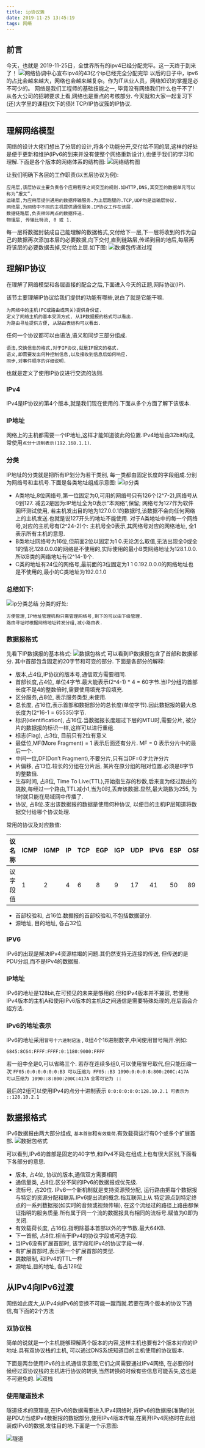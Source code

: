 ```yaml
---
title: ip协议簇
date: 2019-11-25 13:45:19
tags: 网络
---
```


## 前言

今天，也就是 2019-11-25日，全世界所有的ipv4已经分配完毕。这一天终于到来了！
![网络协调中心宣布ipv4的43亿个ip已经完全分配完毕](/img/newimg/006y8mN6gy1g9ckh60znsj30mq0rsju1.jpg)
以后的日子中，ipv6的占比会越来越大，网络也会越来越复杂。作为IT从业人员，网络知识的掌握是必不可少的。
网络是我们工程师的基础技能之一, 毕竟没有网络我们什么也干不了! 从各大公司的招聘要求上看,网络也是重点的考核部分. 今天就和大家一起复习下(还)大学里的课程(欠下的债)! TCP/IP协议簇的IP协议.

---- 
## 理解网络模型
网络的设计大佬们想出了分层的设计,将各个功能分开,交付给不同的层,这样的好处是便于更新和维护(IPv6的到来并没有使整个网络重新设计),也便于我们的学习和理解.下面是各个版本的网络体系的结构图:
![网络结构图](/img/newimg/006y8mN6gy1g9cl89028zj30i309itb2.jpg)

让我们明确下各层的工作职责(以五层协议为例):
```
应用层,该层协议主要负责各个应用程序之间交互的规则.如HTTP,DNS,其交互的数据单元可以称为”报文”.
运输层,为应用层提供通用的数据传输服务.为上层跑腿的.TCP,UDP均是运输层协议.
网络层,为网络中不同的主机提供通信服务.IP协议工作在该层.
数据链路层,负责相邻两点的数据传送.
物理层, 传输比特流, 0 或 1.
```
每一层将数据封装成自己能理解的数据格式,交付给下一层,下一层将收到的作为自己的数据再次添加本层的必要数据,向下交付,直到链路层,传递到目的地后,每层再将该层的必要数据去掉,交付给上层.如下图:
![数据包传递过程](/img/newimg/006y8mN6gy1g9cljgokpwj30hw08ugoh.jpg)


## 理解IP协议
在理解了网络模型和各层直接的配合之后,下面进入今天的正题,网际协议(IP).

该节主要理解IP协议给我们提供的功能有哪些,说白了就是它能干嘛.
```
为网络中的主机(PC或路由或网关)提供身份证.
定义了网络主机的基本交流方式, 从IP数据报的格式可以看出.
为路由寻址提供方便, 从路由表结构可以看出.
```
任何一个协议都可以由语法,语义和同步三部分组成.
```
语法,交换信息的格式,对于IP协议,就是IP报文的格式.
语义,即需要发出何种控制信息,以及接收到信息后如何响应.
同步,对事件顺序的详细说明.
```
也就是定义了使用IP协议进行交流的法则.


### IPv4
IPv4是IP协议的第4个版本,就是我们现在使用的.下面从多个方面了解下该版本.

### IP地址
网络上的主机都需要一个IP地址,这样才能知道彼此的位置.IPv4地址由32bit构成,常使用`点分十进制表示(192.168.1.1)`.

### 分类
IP地址的分类就是把所有IP划分为若干类别, 每一类都由固定长度的字段组成.分别为网络号和主机号.下面是各类地址组成示意图:
![ip分类](/img/newimg/006y8mN6gy1g9clmthbynj30cw07n75r.jpg)

- A类地址,8位网络号,第一位固定为0,可用的网络号只有126个(2^7-2),网络号从0到127. 减去2是因为:IP地址全为0表示”本网络”,保留; 网络号为127作为软件回环测试使用, 若主机发出目的地为127.0.0.1的数据时,该数据不会向任何网络上的主机发送.也就是说127开头的地址不能使用. 对于A类地址中的每一个网络号,对应的主机号有(2^24-2)个: 主机号全0表示,其网络号对应的网络地址, 全1表示所有主机的意思.
- B类地址网络号为16位,但前面2位以固定为1 0.无论怎么取值,无法出现全0或全1的情况.128.0.0.0的网络是不使用的,实际使用的最小B类网络地址为128.1.0.0.所以B类的网络地址有(2^14-1)个.
- C类的地址有24位的网络号,最前面的3位固定为1 1 0.192.0.0.0的网络地址也是不使用的,最小的C类地址为192.0.1.0


### 总结如下:
![ip分类总结](/img/newimg/006y8mN6gy1g9cltkpc7hj30hu06edg5.jpg)
分类的好处:
```
方便管理,IP地址管理机构只需管理网络号,剩下的可以由下级管理.
路由寻址时根据网络地址转发分组,减小路由表.
```

### 数据报格式
先看下IP数据报的基本格式:
![数据包格式](/img/newimg/006y8mN6gy1g9clulcooyj30id09jq58.jpg)
可以看到IP数据报包含了首部和数据部分. 其中首部包含固定的20字节和可变的部分. 下面是各部分的解释:

- 版本,占4位,IP协议的版本号,通信双方需要相同.
- 首部长度,占4位, 单位4字节.最大能表示(2^4-1) * 4 = 60字节.当IP分组的首部长度不是4的整数倍时,需要使用填充字段填充.
- 区分服务,占8位, 表示服务类型,未使用.
- 总长度, 占16位,表示首部和数据部分的总长度(单位字节).因此数据报的最大总长度为(2^16-1 = 65535)字节.
- 标识(identification), 占16位.当数据报长度超过下层的MTU时,需要分片, 被分片的数据报的标识一样,这样可以进行重组.
- 标志(Flag), 占3位, 目前只有2位有意义
- 最低位,MF(More Fragment) = 1 表示后面还有分片. MF = 0 表示分片中的最后一个.
- 中间一位,DF(Don’t Fragment),不要分片,只有当DF=0才允许分片
- 片偏移, 占13位.较长的分组在分片后, 某片在原分组的相对位置.必须是8字节的整数倍.
- 生存时间, 占8位, Time To Live(TTL),开始指生存的秒数,后来变为经过路由的跳数,每经过一个路由,TTL减小1,当为0时,丢弃该数据.显然,最大跳数为255, 为1时就只能在局域网中传播了.
- 协议, 占8位.支出该数据报的数据是使用何种协议, 以便目的主机IP层知道将数据交付给哪个协议处理.


常用的协议及对应数值:


议名称 | ICMP | IGMP | IP | TCP | EGP | IGP | UDP | IPV6 | ESP | OSPF
---|---|---|---|---|---|---|---|---|---|---
议字段值 | 1 | 2 | 4 | 6 | 8 | 9 | 17 | 41 | 50 | 89



- 首部校验和, 占16位.数据报的首部校验和,不包括数据部分.
- 源地址, 目的地址, 各占32位

### IPV6
IPv6的出现是解决IPv4资源枯竭的问题.其仍然支持无连接的传送, 但传送的是PDU分组,而不是IPv4的数据报.

### IP地址
IPv6的地址是128bit,在可预见的未来是够用的.但和IPv4版本并不兼容, 若使用IPv4版本的主机A和使用IPv6版本的主机B之间通信是需要特殊处理的,在后面会介绍方法.

### IPv6的地址表示
IPv6的地址采用`冒号十六进制记法` , 8组4个16进制数字,中间使用冒号隔开.例如:

`6845:8C64:FFFF:FFFF:0:1180:9000:FFFF`

若一组中全是0,可以省略三个.
若存在连续多组0,可以使用冒号取代,但只能压缩一次 `FF05:0:0:0:0:0:0:B3 可以压缩为 FF05::B3 1090:0:0:0:8:800:200C:417A  可以压缩为 1090::8:800:200C:417A` `全零可记为 ::`

最后的2组可以使用IPv4的点分十进制表示 `0:0:0:0:0:0:128.10.2.1 可表示为 ::128.10.2.1`


## 数据报格式
IPv6数据报由两大部分组成, `基本首部`和`有效载荷`.有效载荷运行有0个或多个扩展首部.
![数据包格式](/img/newimg/006y8mN6gy1g9cvt2bxkaj30h30amgoa.jpg)


可以看到,IPv6的首部是固定的40字节,和IPv4不同;在组成上也有很大区别,下面看下各部分的意思.

- 版本, 占4位, 协议的版本,通信双方需要相同
- 通信量类, 占8位.区分不同的IPv6的数据报或优先级.
- 流标号, 占20位. IPv6一个新机制就是支持资源预分配, 运行路由把每个数据报与特定的资源分配和联系.IPv6提出流的概念.指互联网上从 特定源点到特定终点的一系列数据报(如实时的音频或视频传输), 在这个流经过的路径上路由都保证指明的服务质量.所有属于同一个流的数据报具有相同的流标号.赋值为0即为关闭.
- 有效载荷长度, 占16位.指明除基本首部以外的字节数.最大64KB.
- 下一首部, 占8位.相当于IPv4的协议字段或可选字段.
- 当IPv6没有扩展首部时, 该字段和IPv4的协议字段一样.
- 有扩展首部时,表示第一个扩展首部的类型.
- 跳数限制, 和IPv4的TTL一样
- 源地址,目的地址, 各占128位


## 从IPv4向IPv6过渡
网络如此庞大,从IPv4向IPv6的变换不可能一蹴而就.若要在两个版本的协议下通信,有下面的2个方法

### 双协议栈
简单的说就是一个主机能够理解两个版本的内容,这样主机也要有2个版本对应的IP地址.具有双协议栈的主机, 可以通过DNS系统知道目的主机使用的协议版本.

下面是两台使用IPv6的主机通信示意图,它们之间需要通过IPv4网络, 在必要的时候经过双协议栈的主机进行协议的转换,当然转换的时候有些信息可能丢失,这也是不可避免的.
![双栈](/img/newimg/006y8mN6gy1g9cvtpahpgj30hf08d414.jpg)


### 使用隧道技术
隧道技术的原理是,在IPv6的数据需要进入IPv4网络时,将IPv6的数据报(准确的说是PDU)当成IPv4数据报的数据部分,使用IPv4版本传输,在离开IPv4网络时在此组装成IPv6的数据,发往目的地.下面是一个示意图:

![隧道](/img/newimg/006y8mN6gy1g9cvtw1j80j30gy08fq5z.jpg)